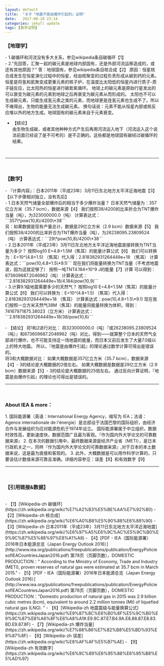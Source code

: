 ```yaml
---
layout: default
title:  "关于『地震不是由爆炸引起的』证明"
date:   2017-08-10 23:14
categories: jekyll update
tags: [数学证明]
---
```

<h3>【地理学】</h3>  
- 1.碳循环和河流没有多大关系，参见wikipedia条目碳循环【1】  
<br>
- 2."先回答，汇聚一起的碳元素是地球内部固有，还是外部河流运移造成的，或还有其他原因？"  
答：地球固有，参见wikipedia条目核合成【2】  
原因：恒星核合成发生在恒星演化过程中的恒星，经由核聚变的过程负责形成从碳到钙的元素。恒星是将氢和氦聚变成更重元素的核子炉，在温度比太阳低的恒星内进行质子-质子链反应，比太阳热的恒星进行碳氮氧循环。  
地球上的碳元素是原始行星发出的可以衰变为碳元素的元素到地球之后再衰变为碳元素从而形成的。  
太阳也不可以生成碳元素，只能生成氢元素之类的元素，而地球更是连氢元素也生成不了。所以不难得出，生物的能量无法生成碳元素。  
换句话说：元素不能从恒星內部或核反应堆以外的地方生成。地球固有的碳元素来自于元素衰变。  
<br>

- 【结论】  
由生物生成碳，或者其他种种方式产生后再用河流运入地下（河流运入这个说法前面已经说了是不可考的）是不正确的。这些都是地球固有碳经过碳循环的结果。  
<br>
<hr>
<br>
<h3>【数学】</h3>  
- 『计算内容』：日本2011年（平成23年）3月11日东北地方太平洋近海地震【3】  
【以下步骤相对独立，没有先后】  
<br>
- 1.日本天然气储量全部爆炸后的相当于多少爆炸当量？  
日本天然气储量为：357亿立方米（35.7 bcm），数据来源【4】  
我们按照38/4200的比率折合为TNT爆炸当量（吨），为323000000.0（吨）  
计算表达式：```357\*pow(10,8)/4200\*38```  
<br>
另：如果数据是现有产量总计，数据是29亿立方米（2.9 bcm）数据来源【5】  
我们按照38/4200的比率折合为TNT爆炸当量（吨），为26238095.23809524（吨）  
计算表达式：```29\*pow(10,8)/4200\*38```  
<br>
- 2.日本2011年（平成23年）3月11日东北地方太平洋近海地震直接转换为TNT当量为多少？  
 按照log10 E=4.8+1.5M（焦耳）的能量计算公式【6】  
我们可以转换为：E=10^(4.8+1.5) （焦耳）代入得：2.818382931264449e+18 （焦耳）  
计算表达式：```pow(10,4.8+1.5\*9.1)```  
现在我们将能量转换为TNT当量（不考虑地震波，因为这就足够了）  
按照一吨TNT4.184×10^9 J的能量【7】计算 可以得到：673609687.2046962（吨）  
计算表达式：```2.818382931264449e+18/4.184/pow(10,9)```  
<br>
- 3.计算9.1级地震需要多少的天然气？  
按照log10 E=4.8+1.5M（焦耳）的能量计算公式【6】  
我们可以转换为：E=10^(4.8+1.5) （焦耳）代入得：2.818382931264449e+18 （焦耳）  
计算表达式：pow(10,4.8+1.5\*9.1)  
现在我们按照一立方米天然气38M（焦耳）的能量将能量转换为体积，得到：74167971875.38023（立方米）  
计算表达式：```2.818382931264449e+18/38/pow(10,6)```  
<br>
<br>
- 【结论】  
将1和2进行对比：  
将323000000.0（吨）『或26238095.23809524（吨）』和673609687.2046962（吨）对比，得到——就算整个日本的天然气全部进行爆炸，也不可能支持这一场地震的能量，而日本又前后发生了大量7.0级以上的特大地震。  
所以，『地震是由爆炸引起』的理论通过数学计算可得出是错误的。  
<br>
将3和大概数据对比：  
如果大概数据是357亿立方米（35.7 bcm），数据来源【4】- 3的结论是大概数据的2倍左右。  
如果大概数据是数据是29亿立方米（2.9 bcm）数据来源【5】- 3的结论是大概数据的25倍左右。  
通过反向计算证明，『地震是由爆炸引起』的理论也可得出是错误的。
<br>
<hr>
<br>

<h3>About IEA & more：</h3>
1. 国际能源署（英语：International Energy Agency，缩写为 IEA；法语：Agence internationale de l'énergie）是总部设于法国巴黎的国际组织，由经济合作与发展组织为应对能源危机于1974年设立。  
   国际能源署属于中立组织，数据时效性高，更新速度快，数据范围广且最为客观。『作为国内外大学论文的可靠数据来源』
2. 在本次的数据引用中，最终数据来源是经济产业省（METI），是日本行政机关之一，同样『作为国内外大学论文的可靠数据来源』,对于日本的本土数据来说，这是最为直接和客观的。
3. 此外，大概数据是可以用作科学计算的，只要该估计数值来源可靠且准确。详细内容参见：误差【8】和有效数字【9】
<br>
<hr>
<br>
<h3>【引用链接&数据】</h3>  
<br>
- 【1】[Wikipedia-zh 碳循环](https://zh.wikipedia.org/wiki/%E7%A2%B3%E5%BE%AA%E7%92%B0)  
- 【2】[Wikipedia-zh 核合成](https://zh.wikipedia.org/wiki/%E6%A0%B8%E5%90%88%E6%88%90)
- 【3】[Wikipedia-zh 日本2011年（平成23年）3月11日东北地方太平洋近海地震](https://zh.wikipedia.org/wiki/%E6%97%A5%E6%9C%AC%E5%9C%B0%E9%9C%87%E5%88%97%E8%A1%A8)  
- 【4】[PDF - IEA（国际能源署）2016年日本能源总览（Japan Energy Outlook 2016）](http://www.iea.org/publications/freepublications/publication/EnergyPoliciesofIEACountriesJapan2016.pdf)  
	 第78页（页脚页数），DOMESTIC PRODUCTION：" According to the Ministry of Economy, Trade and Industry (METI), proven reserves
of natural gas were estimated at 35.7 bcm in March 2015."  
- 【5】[PDF - IEA（国际能源署）2016年日本能源总览（Japan Energy Outlook 2016）](http://www.iea.org/publications/freepublications/publication/EnergyPoliciesofIEACountriesJapan2016.pdf)  
     第78页（页脚页数），DOMESTIC PRODUCTION："Domestic production of natural gas in 2015 was 2.9 billion cubic metres (bcm),
equivalent to around 2.2 million tonnes (Mt) of liquefied natural gas (LNG). "
- 【6】[Wikipedia-zh 地震震级与能量换算公式](https://zh.wikipedia.org/wiki/%E9%87%8C%E6%B0%8F%E5%9C%B0%E9%9C%87%E8%A6%8F%E6%A8%A1#.E9.9C.87.E7.B4.9A.E8.88.87.E8.83.BD.E9.87.8F)
- 【7】[Wikipedia-zh 爆炸当量](https://zh.wikipedia.org/wiki/%E7%88%86%E7%82%B8%E5%BD%93%E9%87%8F)  
- 【8】[Wikipedia-zh 误差](https://zh.wikipedia.org/wiki/%E8%AF%AF%E5%B7%AE)  
- 【9】[Wikipedia-zh 有效数字](https://zh.wikipedia.org/wiki/%E6%9C%89%E6%95%88%E6%95%B8%E5%AD%97)  
